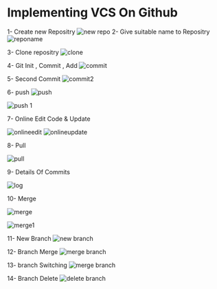 # Implementing VCS On Github
1- Create new Repositry
![new repo](https://user-images.githubusercontent.com/92261949/136740434-be08b333-0190-4ebc-9b6b-1221d674c1d6.PNG)
2- Give suitable name to Repositry
![reponame](https://user-images.githubusercontent.com/92261949/136740532-f4134a60-0d91-4b93-8e8e-f2f71f500e59.PNG)

3- Clone repositry
![clone](https://user-images.githubusercontent.com/92261949/136740701-24bf0791-8b0a-4975-b48a-c7d695d75cdb.PNG)

4- Git Init , Commit , Add
![commit](https://user-images.githubusercontent.com/92261949/136740732-66058733-25f0-4752-a5be-83facef769ca.PNG)

5- Second Commit
![commit2](https://user-images.githubusercontent.com/92261949/136740750-f0946de2-2f45-475c-bf5e-b8124100538d.PNG)

6- push
![push](https://user-images.githubusercontent.com/92261949/136740777-fc309d4a-345c-4bab-8d4f-04e1e5f0157c.PNG)

![push 1](https://user-images.githubusercontent.com/92261949/136740792-be9c2a71-9caa-41cf-8a17-6a55f8da974a.PNG)

7- Online Edit Code & Update

![onlineedit](https://user-images.githubusercontent.com/92261949/136740840-8cdd4aa4-f335-498c-9ccd-3d13d55c3348.PNG)
![onlineupdate](https://user-images.githubusercontent.com/92261949/136740864-bee9199f-2637-48e8-b25d-5241f6ebea2b.PNG)

8- Pull

![pull](https://user-images.githubusercontent.com/92261949/136740895-b243a4a6-472a-410d-a926-832b9d21cad0.PNG)

9- Details Of Commits

![log](https://user-images.githubusercontent.com/92261949/136740931-70a86e36-f4ae-46cf-9b94-472fe9972c78.PNG)

10- Merge 

![merge](https://user-images.githubusercontent.com/92261949/136740976-8cc31e2e-82f5-4570-bc30-5ffdc93c1d45.PNG)

![merge1](https://user-images.githubusercontent.com/92261949/136740992-0b1a5180-df18-4d27-b7c5-8709def48fd2.PNG)

11- New Branch
![new branch](https://user-images.githubusercontent.com/92261949/136741079-f6edd4eb-0fad-4256-b8ff-5e8650b3fc60.PNG)

12- Branch Merge
![merge branch](https://user-images.githubusercontent.com/92261949/136741104-3981fecc-1cc1-434a-a268-c1e543043d48.PNG)

13- branch Switching
![merge branch](https://user-images.githubusercontent.com/92261949/136741164-c0c7c6b7-e274-4425-95c5-0240214f8995.PNG)

14- Branch Delete
![delete branch](https://user-images.githubusercontent.com/92261949/136741136-e0b1c35f-fb06-456c-b462-61587723b1c8.PNG)
